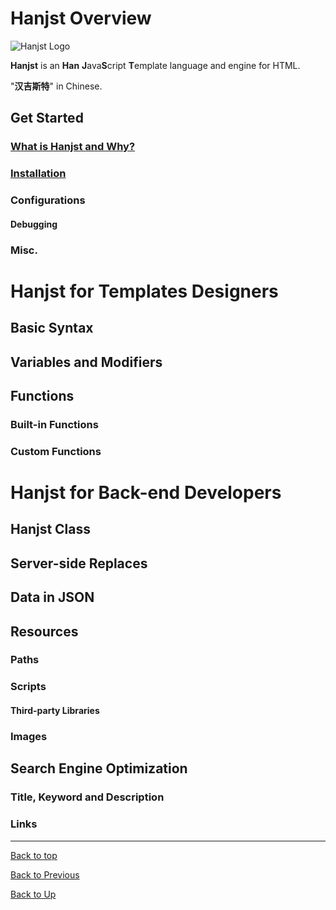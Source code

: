 
# Hanjst Overview


![Hanjst Logo](http://ufqi.com/blog/wp-content/uploads/2019/06/hanjst-logo.201901.jpg)

**Hanjst** is an **Han** **J**ava**S**cript **T**emplate language and engine for HTML.

"**汉吉斯特**" in Chinese.

## Get Started
### [What is Hanjst and Why?](/hanjst/what-is-hanjst)
### [Installation](/hanjst/install)
### Configurations
#### Debugging
### Misc.

# Hanjst for Templates Designers
## Basic Syntax
## Variables and Modifiers
## Functions
### Built-in Functions
### Custom Functions

# Hanjst for Back-end Developers
## Hanjst Class 
## Server-side Replaces
## Data in JSON
## Resources
### Paths
### Scripts
#### Third-party Libraries
### Images
## Search Engine Optimization
### Title, Keyword and Description
### Links

---
[Back to top](index)

[Back to Previous](index)

[Back to Up](../index)
<!--stackedit_data:
eyJoaXN0b3J5IjpbODAyODEyMzU3LDE3NTE4ODk5MTksMTEyND
UwNzkzOSw0MDcwNzg2NTMsMTE2MTYzNTU4Miw0NDg0NzAzMzFd
fQ==
-->